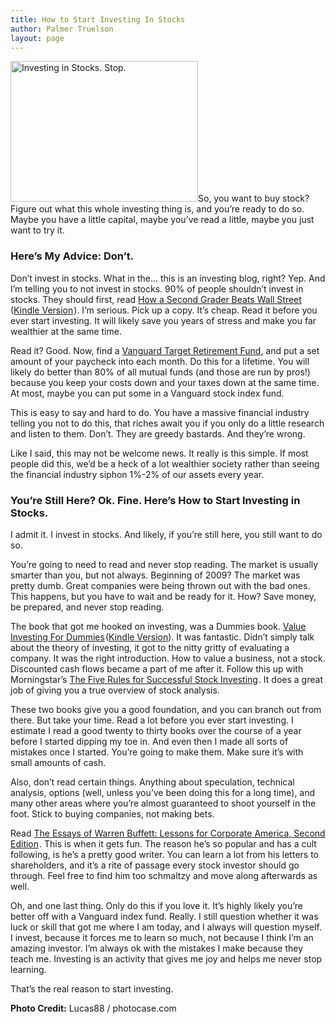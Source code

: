 ```yaml
---
title: How to Start Investing In Stocks
author: Palmer Truelson
layout: page
---
```

[<img class="alignleft size-medium wp-image-603" alt="Investing in Stocks. Stop." src="http://www.valuablebehavior.com/wp-content/uploads/2013/02/photocase-stop-300x225.jpg" width="300" height="225" />][1]So, you want to buy stock? Figure out what this whole investing thing is, and you&#8217;re ready to do so. Maybe you have a little capital, maybe you&#8217;ve read a little, maybe you just want to try it.

### Here&#8217;s My Advice: Don&#8217;t.

Don&#8217;t invest in stocks. What in the&#8230; this is an investing blog, right? Yep. And I&#8217;m telling you to not invest in stocks. 90% of people shouldn&#8217;t invest in stocks. They should first, read <a href="http://www.amazon.com/gp/product/0470919035/ref=as_li_qf_sp_asin_tl?ie=UTF8&camp=1789&creative=9325&creativeASIN=0470919035&linkCode=as2&tag=valuabehav-20" onclick="javascript:_gaq.push(['_trackEvent','outbound-article','http://www.amazon.com']);">How a Second Grader Beats Wall Street</a><img style="border: none !important; margin: 0px !important;" alt="" src="http://www.assoc-amazon.com/e/ir?t=valuabehav-20&l=as2&o=1&a=0470919035" width="1" height="1" border="0" />  
(<a href="http://www.amazon.com/gp/product/B0023SDQXA/ref=as_li_qf_sp_asin_tl?ie=UTF8&camp=1789&creative=9325&creativeASIN=B0023SDQXA&linkCode=as2&tag=valuabehav-20" onclick="javascript:_gaq.push(['_trackEvent','outbound-article','http://www.amazon.com']);">Kindle Version</a><img style="border: none !important; margin: 0px !important;" alt="" src="http://www.assoc-amazon.com/e/ir?t=valuabehav-20&l=as2&o=1&a=B0023SDQXA" width="1" height="1" border="0" />). I&#8217;m serious. Pick up a copy. It&#8217;s cheap. Read it before you ever start investing. It will likely save you years of stress and make you far wealthier at the same time.

Read it? Good. Now, find a <a title="Target Retirement" href="https://personal.vanguard.com/us/funds/vanguard/TargetRetirementList" onclick="javascript:_gaq.push(['_trackEvent','outbound-article','http://personal.vanguard.com']);" target="_blank">Vanguard Target Retirement Fund</a>, and put a set amount of your paycheck into each month. Do this for a lifetime. You will likely do better than 80% of all mutual funds (and those are run by pros!) because you keep your costs down and your taxes down at the same time. At most, maybe you can put some in a Vanguard stock index fund.

This is easy to say and hard to do. You have a massive financial industry telling you not to do this, that riches await you if you only do a little research and listen to them. Don&#8217;t. They are greedy bastards. And they&#8217;re wrong.

Like I said, this may not be welcome news. It really is this simple. If most people did this, we&#8217;d be a heck of a lot wealthier society rather than seeing the financial industry siphon 1%-2% of our assets every year.

### You&#8217;re Still Here? Ok. Fine. Here&#8217;s How to Start Investing in Stocks.

I admit it. I invest in stocks. And likely, if you&#8217;re still here, you still want to do so.

You&#8217;re going to need to read and never stop reading. The market is usually smarter than you, but not always. Beginning of 2009? The market was pretty dumb. Great companies were being thrown out with the bad ones. This happens, but you have to wait and be ready for it. How? Save money, be prepared, and never stop reading.

The book that got me hooked on investing, was a Dummies book. <a href="http://www.amazon.com/gp/product/0470232226/ref=as_li_qf_sp_asin_tl?ie=UTF8&camp=1789&creative=9325&creativeASIN=0470232226&linkCode=as2&tag=valuabehav-20" onclick="javascript:_gaq.push(['_trackEvent','outbound-article','http://www.amazon.com']);">Value Investing For Dummies</a><img style="border: none !important; margin: 0px !important;" alt="" src="http://www.assoc-amazon.com/e/ir?t=valuabehav-20&l=as2&o=1&a=0470232226" width="1" height="1" border="0" />(<a href="http://www.amazon.com/gp/product/B001EWOFFE/ref=as_li_qf_sp_asin_tl?ie=UTF8&camp=1789&creative=9325&creativeASIN=B001EWOFFE&linkCode=as2&tag=valuabehav-20" onclick="javascript:_gaq.push(['_trackEvent','outbound-article','http://www.amazon.com']);">Kindle Version</a>). It was fantastic. Didn&#8217;t simply talk about the theory of investing, it got to the nitty gritty of evaluating a company. It was the right introduction. How to value a business, not a stock. Discounted cash flows became a part of me after it. Follow this up with Morningstar&#8217;s <a href="http://www.amazon.com/gp/product/0471686174/ref=as_li_qf_sp_asin_tl?ie=UTF8&camp=1789&creative=9325&creativeASIN=0471686174&linkCode=as2&tag=valuabehav-20" onclick="javascript:_gaq.push(['_trackEvent','outbound-article','http://www.amazon.com']);">The Five Rules for Successful Stock Investing</a><img style="border: none !important; margin: 0px !important;" alt="" src="http://www.assoc-amazon.com/e/ir?t=valuabehav-20&l=as2&o=1&a=0471686174" width="1" height="1" border="0" />. It does a great job of giving you a true overview of stock analysis.

These two books give you a good foundation, and you can branch out from there. But take your time. Read a lot before you ever start investing. I estimate I read a good twenty to thirty books over the course of a year before I started dipping my toe in. And even then I made all sorts of mistakes once I started. You&#8217;re going to make them. Make sure it&#8217;s with small amounts of cash.

Also, don&#8217;t read certain things. Anything about speculation, technical analysis, options (well, unless you&#8217;ve been doing this for a long time), and many other areas where you&#8217;re almost guaranteed to shoot yourself in the foot. Stick to buying companies, not making bets.

Read <a href="http://www.amazon.com/gp/product/0966446127/ref=as_li_qf_sp_asin_tl?ie=UTF8&camp=1789&creative=9325&creativeASIN=0966446127&linkCode=as2&tag=valuabehav-20" onclick="javascript:_gaq.push(['_trackEvent','outbound-article','http://www.amazon.com']);">The Essays of Warren Buffett: Lessons for Corporate America, Second Edition</a><img style="border: none !important; margin: 0px !important;" alt="" src="http://www.assoc-amazon.com/e/ir?t=valuabehav-20&l=as2&o=1&a=0966446127" width="1" height="1" border="0" />. This is when it gets fun. The reason he&#8217;s so popular and has a cult following, is he&#8217;s a pretty good writer. You can learn a lot from his letters to shareholders, and it&#8217;s a rite of passage every stock investor should go through. Feel free to find him too schmaltzy and move along afterwards as well.

Oh, and one last thing. Only do this if you love it. It&#8217;s highly likely you&#8217;re better off with a Vanguard index fund. Really. I still question whether it was luck or skill that got me where I am today, and I always will question myself. I invest, because it forces me to learn so much, not because I think I&#8217;m an amazing investor. I&#8217;m always ok with the mistakes I make because they teach me. Investing is an activity that gives me joy and helps me never stop learning.

That&#8217;s the real reason to start investing.

**Photo Credit:** Lucas88 / photocase.com

&nbsp;

 [1]: http://www.valuablebehavior.com/wp-content/uploads/2013/02/photocase-stop.jpg